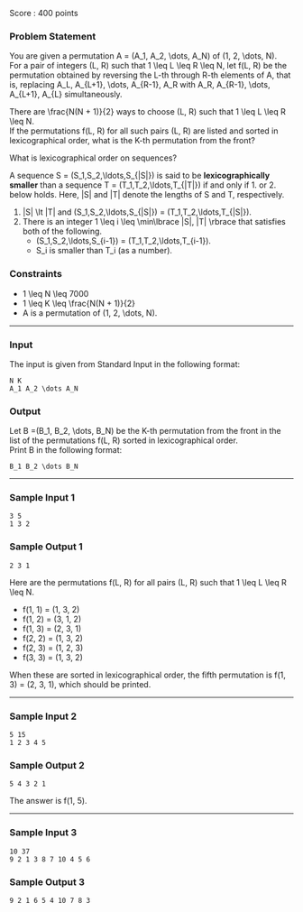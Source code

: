 Score : 400 points

### Problem Statement

You are given a permutation A = (A\_1, A\_2, \dots, A\_N) of (1, 2, \dots, N).  
For a pair of integers (L, R) such that 1 \leq L \leq R \leq N, let f(L, R) be the permutation obtained by reversing the L-th through R-th elements of A, that is, replacing A\_L, A\_{L+1}, \dots, A\_{R-1}, A\_R with A\_R, A\_{R-1}, \dots, A\_{L+1}, A\_{L} simultaneously.

There are \frac{N(N + 1)}{2} ways to choose (L, R) such that 1 \leq L \leq R \leq N.  
If the permutations f(L, R) for all such pairs (L, R) are listed and sorted in lexicographical order, what is the K-th permutation from the front?

 What is lexicographical order on sequences?

A sequence S = (S\_1,S\_2,\ldots,S\_{|S|}) is said to be **lexicographically smaller** than a sequence T = (T\_1,T\_2,\ldots,T\_{|T|}) if and only if 1. or 2. below holds.
Here, |S| and |T| denote the lengths of S and T, respectively.

1. |S| \lt |T| and (S\_1,S\_2,\ldots,S\_{|S|}) = (T\_1,T\_2,\ldots,T\_{|S|}).
2. There is an integer 1 \leq i \leq \min\lbrace |S|, |T| \rbrace that satisfies both of the following.
   * (S\_1,S\_2,\ldots,S\_{i-1}) = (T\_1,T\_2,\ldots,T\_{i-1}).
   * S\_i is smaller than T\_i (as a number).

### Constraints

* 1 \leq N \leq 7000
* 1 \leq K \leq \frac{N(N + 1)}{2}
* A is a permutation of (1, 2, \dots, N).

---

### Input

The input is given from Standard Input in the following format:

```
N K
A_1 A_2 \dots A_N
```

### Output

Let B =(B\_1, B\_2, \dots, B\_N) be the K-th permutation from the front in the list of the permutations f(L, R) sorted in lexicographical order.  
Print B in the following format:

```
B_1 B_2 \dots B_N
```

---

### Sample Input 1

```
3 5
1 3 2
```

### Sample Output 1

```
2 3 1
```

Here are the permutations f(L, R) for all pairs (L, R) such that 1 \leq L \leq R \leq N.

* f(1, 1) = (1, 3, 2)
* f(1, 2) = (3, 1, 2)
* f(1, 3) = (2, 3, 1)
* f(2, 2) = (1, 3, 2)
* f(2, 3) = (1, 2, 3)
* f(3, 3) = (1, 3, 2)

When these are sorted in lexicographical order, the fifth permutation is f(1, 3) = (2, 3, 1), which should be printed.

---

### Sample Input 2

```
5 15
1 2 3 4 5
```

### Sample Output 2

```
5 4 3 2 1
```

The answer is f(1, 5).

---

### Sample Input 3

```
10 37
9 2 1 3 8 7 10 4 5 6
```

### Sample Output 3

```
9 2 1 6 5 4 10 7 8 3
```